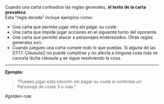 Cuando una carta contradice las reglas generales, **el texto de la carta prevalece**.  
Esta “regla dorada” incluye ejemplos como:  
- Una carta que permite jugar otra sin pagar su coste.  
- Una carta que impide jugar acciones en el siguiente turno del oponente.  
- Una carta que permite atacar a personajes enderezados.
Otras reglas generales son:
- Cuando juegues una carta cumple todo lo que puedas. Si alguna de las [[7.1.1. Cláusula]] no puede cumplirse y no afecta a ninguna cosa más se cancela dicha cláusula y se sigue resolviendo la cosa.

---
**Ejemplo:**  
> “Puedes jugar esta canción sin pagar su coste si controlas un Personaje de coste 3 o más.”

#golden-rule